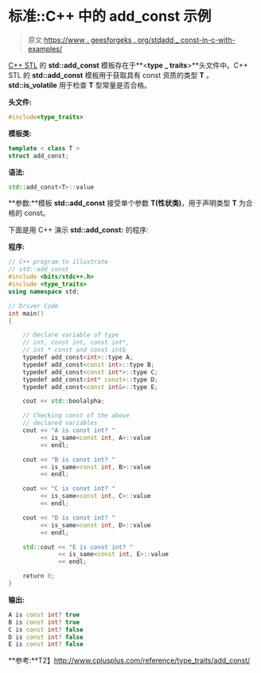 # 标准::C++ 中的 add_const 示例

> 原文:[https://www . geesforgeks . org/stdadd _ const-in-c-with-examples/](https://www.geeksforgeeks.org/stdadd_const-in-c-with-examples/)

[C++ STL](https://www.geeksforgeeks.org/the-c-standard-template-library-stl/) 的 **std::add_const** 模板存在于**<**type _ traits**>**头文件中。C++ STL 的 **std::add_const** 模板用于获取具有 const 资质的类型 **T** 。 **std::is_volatile** 用于检查 **T** 型常量是否合格。

**头文件:**

```cpp
#include<type_traits>

```

**模板类:**

```cpp
template < class T >
struct add_const;

```

**语法:**

```cpp
std::add_const<T>::value

```

**参数:**模板 **std::add_const** 接受单个参数 **T(性状类)**，用于声明类型 **T** 为合格的 const。

下面是用 C++ 演示 **std::add_const:** 的程序:

**程序:**

```cpp
// C++ program to illustrate
// std::add_const
#include <bits/stdc++.h>
#include <type_traits>
using namespace std;

// Driver Code
int main()
{

    // Declare variable of type
    // int, const int, const int*,
    // int * const and const int&
    typedef add_const<int>::type A;
    typedef add_const<const int>::type B;
    typedef add_const<const int*>::type C;
    typedef add_const<int* const>::type D;
    typedef add_const<const int&>::type E;

    cout << std::boolalpha;

    // Checking const of the above
    // declared variables
    cout << "A is const int? "
         << is_same<const int, A>::value
         << endl;

    cout << "B is const int? "
         << is_same<const int, B>::value
         << endl;

    cout << "C is const int? "
         << is_same<const int, C>::value
         << endl;

    cout << "D is const int? "
         << is_same<const int, D>::value
         << endl;

    std::cout << "E is const int? "
              << is_same<const int, E>::value
              << endl;

    return 0;
}
```

**输出:**

```cpp
A is const int? true
B is const int? true
C is const int? false
D is const int? false
E is const int? false

```

**参考:**T2】http://www.cplusplus.com/reference/type_traits/add_const/